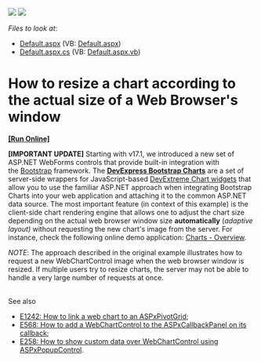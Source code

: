 <!-- default badges list -->
[![](https://img.shields.io/badge/Open_in_DevExpress_Support_Center-FF7200?style=flat-square&logo=DevExpress&logoColor=white)](https://supportcenter.devexpress.com/ticket/details/E252)
[![](https://img.shields.io/badge/📖_How_to_use_DevExpress_Examples-e9f6fc?style=flat-square)](https://docs.devexpress.com/GeneralInformation/403183)
<!-- default badges end -->
<!-- default file list -->
*Files to look at*:

* [Default.aspx](./CS/WebSite/Default.aspx) (VB: [Default.aspx](./VB/WebSite/Default.aspx))
* [Default.aspx.cs](./CS/WebSite/Default.aspx.cs) (VB: [Default.aspx.vb](./VB/WebSite/Default.aspx.vb))
<!-- default file list end -->
# How to resize a chart according to the actual size of a Web Browser's window
<!-- run online -->
**[[Run Online]](https://codecentral.devexpress.com/e252)**
<!-- run online end -->


<p><strong>[IMPORTANT UPDATE]</strong> Starting with v17.1, we introduced a new set of ASP.NET WebForms controls that provide built-in integration with the <a href="http://getbootstrap.com/">Bootstrap</a> framework. The <a href="https://documentation.devexpress.com/#AspNetBootstrap/CustomDocument118689"><strong>DevExpress Bootstrap Charts</strong></a> are a set of server-side wrappers for JavaScript-based <a href="https://js.devexpress.com/Demos/WidgetsGallery/Demo/Charts/StandardBar/jQuery/Light/">DevExtreme Chart widgets</a> that allow you to use the familiar ASP.NET approach when integrating Bootstrap Charts into your web application and attaching it to the common ASP.NET data source. The most important feature (in context of this example) is the client-side chart rendering engine that allows one to adjust the chart size depending on the actual web browser window size <strong>automatically</strong> (<em>adaptive layout)</em> without requesting the new chart's image from the server. For instance, check the following online demo application: <a href="https://demos.devexpress.com/Bootstrap/Charts/Default.aspx">Charts - Overview</a>.</p>
<p><em>NOTE</em>: The approach described in the original example illustrates how to request a new WebChartControl image when the web browser window is resized. If multiple users try to resize charts, the server may not be able to handle a very large number of requests at once.<br><br></p>
<p>See also

* <a href="https://www.devexpress.com/Support/Center/p/E1242">E1242: How to link a web chart to an ASPxPivotGrid</a>;
* <a href="https://www.devexpress.com/Support/Center/p/E568">E568: How to add a WebChartControl to the ASPxCallbackPanel on its callback</a>;
* <a href="https://www.devexpress.com/Support/Center/p/E258">E258: How to show custom data over WebChartControl using ASPxPopupControl</a>.</p>

<br/>



